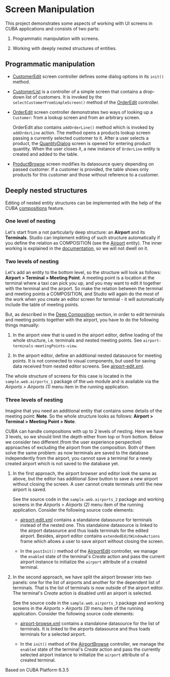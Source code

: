 # Screen Manipulation

This project demonstrates some aspects of working with UI screens in CUBA applications and consists of two parts: 

1. Programmatic manipulation with screens. 

2. Working with deeply nested structures of entities.

## Programmatic manipulation

* [CustomerEdit](https://github.com/cuba-platform/sample-screen-manipulation/blob/master/modules/web/src/sample/web/orders/customer/CustomerEdit.java) screen controller defines some dialog options in its `init()` method.

* [CustomerList](https://github.com/cuba-platform/sample-screen-manipulation/blob/master/modules/web/src/sample/web/orders/customer/CustomerList.java) is a controller of a simple screen that contains a drop-down list of customers. It is invoked by the `selectCustomerFromSimpleScreen()` method of the [OrderEdit](https://github.com/cuba-platform/sample-screen-manipulation/blob/master/modules/web/src/sample/web/orders/order/OrderEdit.java) controller.

* [OrderEdit](https://github.com/cuba-platform/sample-screen-manipulation/blob/master/modules/web/src/sample/web/orders/order/OrderEdit.java) screen controller demonstrates two ways of looking up a `Customer`: from a lookup screen and from an arbitrary screen.

    OrderEdit also contains `addOrderLine()` method which is invoked by `addOrderLine` action. The method opens a products lookup screen passing a currently selected customer to it. After a user selects a product, the [QuantityDialog](https://github.com/cuba-platform/sample-screen-manipulation/blob/master/modules/web/src/sample/web/orders/order/QuantityDialog.java) screen is opened for entering product quantity. When the user closes it, a new instance of `OrderLine` entity is created and added to the table.

* [ProductBrowse](https://github.com/cuba-platform/sample-screen-manipulation/blob/master/modules/web/src/sample/web/orders/product/ProductBrowse.java) screen modifies its datasource query depending on passed customer. If a customer is provided, the table shows only products for this customer and those without reference to a customer.

## Deeply nested structures

Editing of nested entity structures can be implemented with the help of the CUBA [compositions](https://doc.cuba-platform.com/manual-latest/composition_recipe.html) feature.

### One level of nesting

Let's start from a not particularly deep structure: an **Airport** and its **Terminals**. Studio can implement editing of such structure automatically if you define the relation as COMPOSITION (see the [Airport](https://github.com/cuba-platform/sample-screen-manipulation/blob/master/modules/global/src/sample/entity/airports/Airport.java) entity). The inner working is explained in the [documentation](https://doc.cuba-platform.com/manual-latest/composition_impl_recipe.html), so we will not dwell on it.   

### Two levels of nesting

Let's add an entity to the bottom level, so the structure will look as follows: **Airport > Terminal > Meeting Point**. A meeting point is a location at the terminal where a taxi can pick you up, and you may want to edit it together with the terminal and the airport. So make the relation between the terminal and meeting points a COMPOSITION, and Studio will again do the most of the work when you create an editor screen for terminal - it will automatically include the table of meeting points.

But, as described in the [Deep Composition](https://doc.cuba-platform.com/manual-latest/composition_deep_recipe.html) section, in order to edit terminals and meeting points together with the airport, you have to do the following things manually:

1. In the airport view that is used in the airport editor, define loading of the whole structure, i.e. terminals and nested meeting points. See `airport-terminals-meetingPoints-view`.

2. In the airport editor, define an additional nested datasource for meeting points. It is not connected to visual components, but used for saving data received from nested editor screens. See [airport-edit.xml](https://github.com/cuba-platform/sample-screen-manipulation/blob/master/modules/web/src/sample/web/airports_1/airport/airport-edit.xml). 

The whole structure of screens for this case is located in the `sample.web.airports_1` package of the `web` module and is available via the *Airports > Airports (1)* menu item in the running application.

### Three levels of nesting

Imagine that you need an additional entity that contains some details of the meeting point: **Note**. So the whole structure looks as follows: **Airport > Terminal > Meeting Point > Note**. 

CUBA can handle compositions with up to 2 levels of nesting. Here we have 3 levels, so we should limit the depth either from top or from bottom. Below we consider two different (from the user experience perspective) approaches of excluding the airport from the composition. Both of them solve the same problem: as now terminals are saved to the database independently from the airport, you cannot save a terminal for a newly created airport which is not saved to the database yet. 
 
1. In the first approach, the airport browser and editor look the same as above, but the editor has additional *Save* button to save a new airport without closing the screen. A user cannot create terminals until the new airport is saved. 

    See the source code in the `sample.web.airports_2` package and working screens in the *Airports > Airports (2)* menu item of the running application. Consider the following source code elements:

    * [airport-edit.xml](https://github.com/cuba-platform/sample-screen-manipulation/blob/master/modules/web/src/sample/web/airports_2/airport/airport-edit.xml) contains a standalone datasource for terminals instead of the nested one. This standalone datasource is linked to the airport datasource and thus loads terminals for the edited airport. Besides, airport editor contains `extendedEditWindowActions` frame which allows a user to save airport without closing the screen. 
    
    * In the `postInit()` method of the [AirportEdit](https://github.com/cuba-platform/sample-screen-manipulation/blob/master/modules/web/src/sample/web/airports_2/airport/AirportEdit.java) controller, we manage the `enabled` state of the terminal's *Create* action and pass the current airport instance to initialize the `airport` attribute of a created terminal.
        
2. In the second approach, we have split the airport browser into two panels: one for the list of airports and another for the dependent list of terminals. That is the list of terminals is now outside of the airport editor. The terminal's *Create* action is disabled until an airport is selected.

    See the source code in the `sample.web.airports_3` package and working screens in the *Airports > Airports (3)* menu item of the running application. Consider the following source code elements:
    
    * [airport-browse.xml](https://github.com/cuba-platform/sample-screen-manipulation/blob/master/modules/web/src/sample/web/airports_3/airport/airport-browse.xml) contains a standalone datasource for the list of terminals. It is linked to the airports datasource and thus loads terminals for a selected airport. 

    * In the `init()` method of the [AirportBrowse](https://github.com/cuba-platform/sample-screen-manipulation/blob/master/modules/web/src/sample/web/airports_3/airport/AirportBrowse.java) controller, we manage the `enabled` state of the terminal's *Create* action and pass the currently selected airport instance to initialize the `airport` attribute of a created terminal.

Based on CUBA Platform 6.3.5

